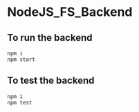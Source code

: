 # NodeJS_FS_Backend

## To run the backend

```shell
npm i
npm start
```

## To test the backend 

```shell
npm i
npm test
```
